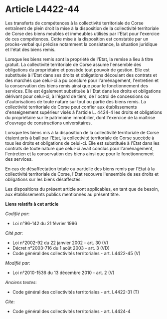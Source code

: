 # Article L4422-44

Les transferts de compétences à la collectivité territoriale de Corse entraînent de plein droit la mise à la disposition de
la collectivité territoriale de Corse des biens meubles et immeubles utilisés par l'Etat pour l'exercice de ces compétences.
Cette mise à la disposition est constatée par un procès-verbal qui précise notamment la consistance, la situation juridique
et l'état des biens remis. 

Lorsque les biens remis sont la propriété de l'Etat, la remise a lieu à titre gratuit. La collectivité territoriale de Corse
assume l'ensemble des obligations du propriétaire et possède tout pouvoir de gestion. Elle est substituée à l'Etat dans ses
droits et obligations découlant des contrats et des marchés que celui-ci a pu conclure pour l'aménagement, l'entretien et la
conservation des biens remis ainsi que pour le fonctionnement des services. Elle est également substituée à l'Etat dans les
droits et obligations dérivant pour celui-ci, à l'égard de tiers, de l'octroi de concessions ou d'autorisations de toute
nature sur tout ou partie des biens remis. La collectivité territoriale de Corse peut confier aux établissements
d'enseignement supérieur visés à l'article L. 4424-4 les droits et obligations du propriétaire sur le patrimoine immobilier,
dont l'exercice de la maîtrise d'ouvrage de constructions universitaires. 

Lorsque les biens mis à la disposition de la collectivité territoriale de Corse étaient pris à bail par l'Etat, la
collectivité territoriale de Corse succède à tous les droits et obligations de celui-ci. Elle est substituée à l'Etat dans
les contrats de toute nature que celui-ci avait conclus pour l'aménagement, l'entretien et la conservation des biens ainsi
que pour le fonctionnement des services. 

En cas de désaffectation totale ou partielle des biens remis par l'Etat à la collectivité territoriale de Corse, l'Etat
recouvre l'ensemble de ses droits et obligations sur les biens désaffectés. 

Les dispositions du présent article sont applicables, en tant que de besoin, aux établissements publics mentionnés au présent
titre.

**Liens relatifs à cet article**

_Codifié par_:

  - Loi n°96-142 du 21 février 1996

_Cité par_:

  - Loi n°2002-92 du 22 janvier 2002 - art. 30 (V)
  - Décret n°2003-716 du 1 août 2003 - art. 3 (VD)
  - Code général des collectivités territoriales - art. L4422-45 (V)

_Modifié par_:

  - Loi n°2010-1536 du 13 décembre 2010 - art. 2 (V)

_Anciens textes_:

  - Code général des collectivités territoriales - art. L4422-31 (T)

_Cite_:

  - Code général des collectivités territoriales - art. L4424-4
